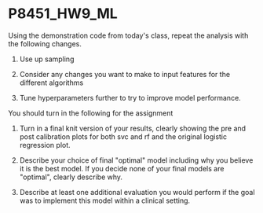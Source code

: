 # P8451_HW9_ML


Using the demonstration code from today's class, repeat the analysis with the following changes.

1. Use up sampling

2. Consider any changes you want to make to input features for the different algorithms

3. Tune hyperparameters further to try to improve model performance.

You should turn in the following for the assignment

1. Turn in a final knit version of your results, clearly showing the pre and post calibration plots for both svc and rf and the original logistic regression plot.

2. Describe your choice of final "optimal" model including why you believe it is the best model. If you decide none of your final models are "optimal", clearly describe why.

3. Describe at least one additional evaluation you would perform if the goal was to implement this model within a clinical setting.